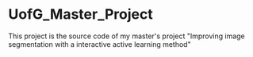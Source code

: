 # UofG_Master_Project
This project is the source code of my master's project "Improving image segmentation with a interactive active learning method"
